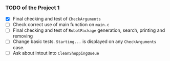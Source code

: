 ### TODO of the Project 1

- [x] Final checking and test of `CheckArguments`
- [ ] Check correct use of main function on `main.c`
- [ ] Final checking and test of `RobotPackage` generation, search, printing and removing 
- [ ] Change basic tests. `Starting...` is displayed on any `CheckArguments` case.
- [ ] Ask about intout into `CleanShoppingQueue`
